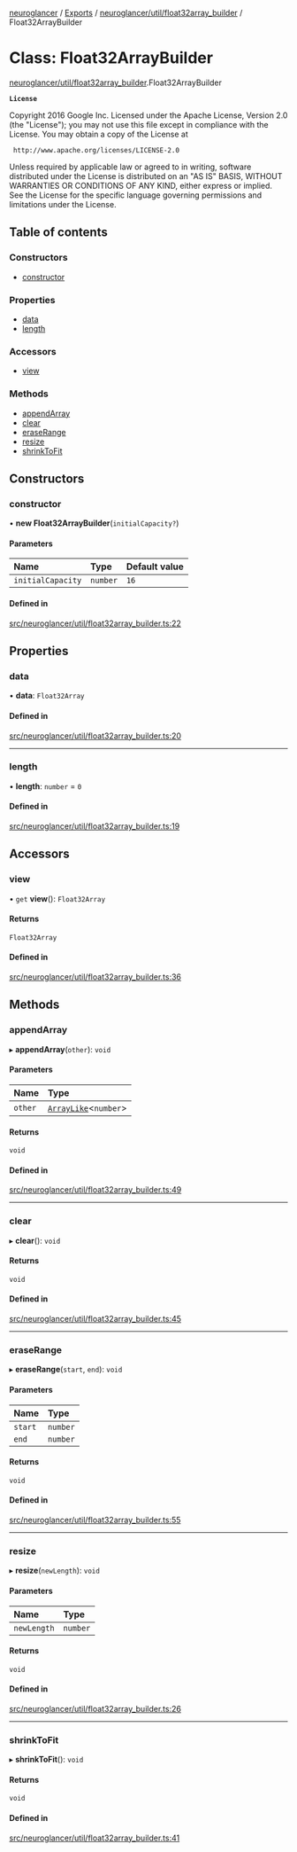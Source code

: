 [neuroglancer](../README.md) / [Exports](../modules.md) / [neuroglancer/util/float32array\_builder](../modules/neuroglancer_util_float32array_builder.md) / Float32ArrayBuilder

# Class: Float32ArrayBuilder

[neuroglancer/util/float32array_builder](../modules/neuroglancer_util_float32array_builder.md).Float32ArrayBuilder

**`License`**

Copyright 2016 Google Inc.
Licensed under the Apache License, Version 2.0 (the "License");
you may not use this file except in compliance with the License.
You may obtain a copy of the License at

     http://www.apache.org/licenses/LICENSE-2.0

Unless required by applicable law or agreed to in writing, software
distributed under the License is distributed on an "AS IS" BASIS,
WITHOUT WARRANTIES OR CONDITIONS OF ANY KIND, either express or implied.
See the License for the specific language governing permissions and
limitations under the License.

## Table of contents

### Constructors

- [constructor](neuroglancer_util_float32array_builder.Float32ArrayBuilder.md#constructor)

### Properties

- [data](neuroglancer_util_float32array_builder.Float32ArrayBuilder.md#data)
- [length](neuroglancer_util_float32array_builder.Float32ArrayBuilder.md#length)

### Accessors

- [view](neuroglancer_util_float32array_builder.Float32ArrayBuilder.md#view)

### Methods

- [appendArray](neuroglancer_util_float32array_builder.Float32ArrayBuilder.md#appendarray)
- [clear](neuroglancer_util_float32array_builder.Float32ArrayBuilder.md#clear)
- [eraseRange](neuroglancer_util_float32array_builder.Float32ArrayBuilder.md#eraserange)
- [resize](neuroglancer_util_float32array_builder.Float32ArrayBuilder.md#resize)
- [shrinkToFit](neuroglancer_util_float32array_builder.Float32ArrayBuilder.md#shrinktofit)

## Constructors

### constructor

• **new Float32ArrayBuilder**(`initialCapacity?`)

#### Parameters

| Name | Type | Default value |
| :------ | :------ | :------ |
| `initialCapacity` | `number` | `16` |

#### Defined in

[src/neuroglancer/util/float32array_builder.ts:22](https://github.com/ActiveBrainAtlas2/neuroglancer/blob/91617476/src/neuroglancer/util/float32array_builder.ts#L22)

## Properties

### data

• **data**: `Float32Array`

#### Defined in

[src/neuroglancer/util/float32array_builder.ts:20](https://github.com/ActiveBrainAtlas2/neuroglancer/blob/91617476/src/neuroglancer/util/float32array_builder.ts#L20)

___

### length

• **length**: `number` = `0`

#### Defined in

[src/neuroglancer/util/float32array_builder.ts:19](https://github.com/ActiveBrainAtlas2/neuroglancer/blob/91617476/src/neuroglancer/util/float32array_builder.ts#L19)

## Accessors

### view

• `get` **view**(): `Float32Array`

#### Returns

`Float32Array`

#### Defined in

[src/neuroglancer/util/float32array_builder.ts:36](https://github.com/ActiveBrainAtlas2/neuroglancer/blob/91617476/src/neuroglancer/util/float32array_builder.ts#L36)

## Methods

### appendArray

▸ **appendArray**(`other`): `void`

#### Parameters

| Name | Type |
| :------ | :------ |
| `other` | [`ArrayLike`](../interfaces/neuroglancer_async_computation_encode_compressed_segmentation_request._internal_.ArrayLike.md)<`number`\> |

#### Returns

`void`

#### Defined in

[src/neuroglancer/util/float32array_builder.ts:49](https://github.com/ActiveBrainAtlas2/neuroglancer/blob/91617476/src/neuroglancer/util/float32array_builder.ts#L49)

___

### clear

▸ **clear**(): `void`

#### Returns

`void`

#### Defined in

[src/neuroglancer/util/float32array_builder.ts:45](https://github.com/ActiveBrainAtlas2/neuroglancer/blob/91617476/src/neuroglancer/util/float32array_builder.ts#L45)

___

### eraseRange

▸ **eraseRange**(`start`, `end`): `void`

#### Parameters

| Name | Type |
| :------ | :------ |
| `start` | `number` |
| `end` | `number` |

#### Returns

`void`

#### Defined in

[src/neuroglancer/util/float32array_builder.ts:55](https://github.com/ActiveBrainAtlas2/neuroglancer/blob/91617476/src/neuroglancer/util/float32array_builder.ts#L55)

___

### resize

▸ **resize**(`newLength`): `void`

#### Parameters

| Name | Type |
| :------ | :------ |
| `newLength` | `number` |

#### Returns

`void`

#### Defined in

[src/neuroglancer/util/float32array_builder.ts:26](https://github.com/ActiveBrainAtlas2/neuroglancer/blob/91617476/src/neuroglancer/util/float32array_builder.ts#L26)

___

### shrinkToFit

▸ **shrinkToFit**(): `void`

#### Returns

`void`

#### Defined in

[src/neuroglancer/util/float32array_builder.ts:41](https://github.com/ActiveBrainAtlas2/neuroglancer/blob/91617476/src/neuroglancer/util/float32array_builder.ts#L41)
